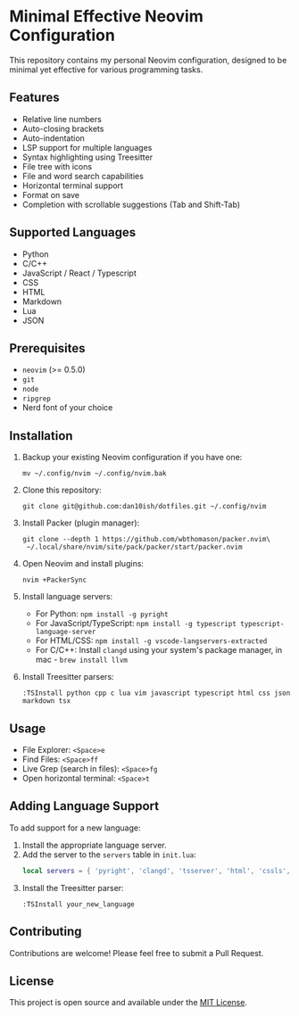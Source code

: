 # Minimal Effective Neovim Configuration

This repository contains my personal Neovim configuration, designed to be minimal yet effective for various programming tasks.

## Features

- Relative line numbers
- Auto-closing brackets
- Auto-indentation
- LSP support for multiple languages
- Syntax highlighting using Treesitter
- File tree with icons
- File and word search capabilities
- Horizontal terminal support
- Format on save
- Completion with scrollable suggestions (Tab and Shift-Tab)

## Supported Languages

- Python
- C/C++
- JavaScript / React / Typescript
- CSS
- HTML
- Markdown
- Lua
- JSON

## Prerequisites

- `neovim` (>= 0.5.0)
- `git`
- `node`
- `ripgrep`
- Nerd font of your choice

## Installation

1. Backup your existing Neovim configuration if you have one:

   ```
   mv ~/.config/nvim ~/.config/nvim.bak
   ```

2. Clone this repository:

   ```
   git clone git@github.com:dan10ish/dotfiles.git ~/.config/nvim
   ```

3. Install Packer (plugin manager):

   ```
   git clone --depth 1 https://github.com/wbthomason/packer.nvim\
    ~/.local/share/nvim/site/pack/packer/start/packer.nvim
   ```

4. Open Neovim and install plugins:

   ```
   nvim +PackerSync
   ```

5. Install language servers:

   - For Python: `npm install -g pyright`
   - For JavaScript/TypeScript: `npm install -g typescript typescript-language-server`
   - For HTML/CSS: `npm install -g vscode-langservers-extracted`
   - For C/C++: Install `clangd` using your system's package manager, in mac - `brew install llvm`

6. Install Treesitter parsers:
   ```
   :TSInstall python cpp c lua vim javascript typescript html css json markdown tsx
   ```

## Usage

- File Explorer: `<Space>e`
- Find Files: `<Space>ff`
- Live Grep (search in files): `<Space>fg`
- Open horizontal terminal: `<Space>t`

## Adding Language Support

To add support for a new language:

1. Install the appropriate language server.
2. Add the server to the `servers` table in `init.lua`:
   ```lua
   local servers = { 'pyright', 'clangd', 'tsserver', 'html', 'cssls', 'your_new_server' }
   ```
3. Install the Treesitter parser:
   ```
   :TSInstall your_new_language
   ```

## Contributing

Contributions are welcome! Please feel free to submit a Pull Request.

## License

This project is open source and available under the [MIT License](LICENSE).
